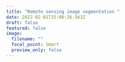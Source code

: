 ```yaml
---
title: "Remote sensing image segmentation "
date: 2022-02-01T15:06:26.563Z
draft: false
featured: false
image:
  filename: ""
  focal_point: Smart
  preview_only: false
---
```

